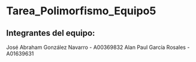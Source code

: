 # Tarea_Polimorfismo_Equipo5

## Integrantes del equipo: 

José Abraham González Navarro - A00369832
Alan Paul García Rosales - A01639631

